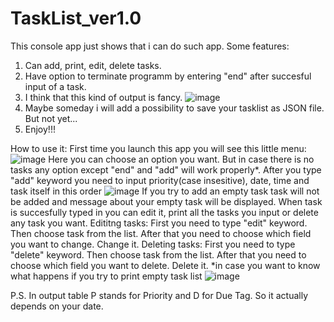 # TaskList_ver1.0
This console app just shows that i can do such app.
Some features:
1. Can add, print, edit, delete tasks.
2. Have option to terminate programm by entering "end" after succesful input of a task.
3. I think that this kind of output is fancy.
![image](https://user-images.githubusercontent.com/112074809/192340938-be367c02-c2e5-4531-bb72-562e6787d40f.png)
4. Maybe someday i will add a possibility to save your tasklist as JSON file. But not yet...
5. Enjoy!!!

How to use it:
First time you launch this app you will see this little menu:
![image](https://user-images.githubusercontent.com/112074809/192343746-a7a17f3e-0e32-41b9-9420-caa320726dd5.png)
Here you can choose an option you want. But in case there is no tasks any option except "end" and "add" will work properly*.
After you type "add" keyword you need to input priority(case insesitive), date, time and task itself in this order
![image](https://user-images.githubusercontent.com/112074809/192344402-4d2d7c30-c107-4fcf-bd3f-0b92a1f03a02.png)
If you try to add an empty task task will not be added and message about your empty task will be displayed.
When task is succesfully typed in you can edit it, print all the tasks you input or delete any task you want.
Edititng tasks:
First you need to type "edit" keyword. Then choose task from the list. After that you need to choose which field you want to change. Change it.
Deleting tasks:
First you need to type "delete" keyword. Then choose task from the list. After that you need to choose which field you want to delete. Delete it.
*in case you want to know what happens if you try to print empty task list
![image](https://user-images.githubusercontent.com/112074809/192344085-b050a03f-fa9d-4db0-993b-0b8f32d1be31.png)


P.S.
In output table P stands for Priority and D for Due Tag. So it actually depends on your date.
